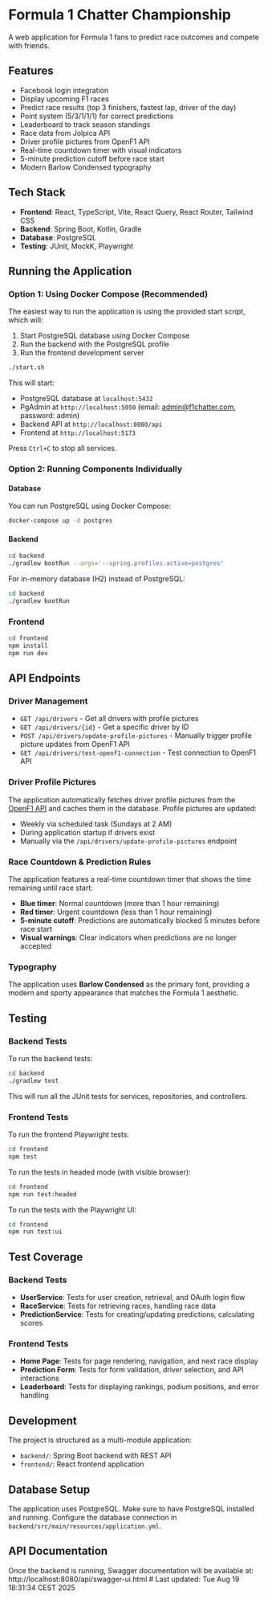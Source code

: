 # Formula 1 Chatter Championship

A web application for Formula 1 fans to predict race outcomes and compete with friends.

## Features

- Facebook login integration
- Display upcoming F1 races
- Predict race results (top 3 finishers, fastest lap, driver of the day)
- Point system (5/3/1/1/1) for correct predictions
- Leaderboard to track season standings
- Race data from Jolpica API
- Driver profile pictures from OpenF1 API
- Real-time countdown timer with visual indicators
- 5-minute prediction cutoff before race start
- Modern Barlow Condensed typography

## Tech Stack

- **Frontend**: React, TypeScript, Vite, React Query, React Router, Tailwind CSS
- **Backend**: Spring Boot, Kotlin, Gradle
- **Database**: PostgreSQL
- **Testing**: JUnit, MockK, Playwright

## Running the Application

### Option 1: Using Docker Compose (Recommended)

The easiest way to run the application is using the provided start script, which will:
1. Start PostgreSQL database using Docker Compose
2. Run the backend with the PostgreSQL profile
3. Run the frontend development server

```bash
./start.sh
```

This will start:
- PostgreSQL database at `localhost:5432`
- PgAdmin at `http://localhost:5050` (email: admin@f1chatter.com, password: admin)
- Backend API at `http://localhost:8080/api`
- Frontend at `http://localhost:5173`

Press `Ctrl+C` to stop all services.

### Option 2: Running Components Individually

#### Database
You can run PostgreSQL using Docker Compose:

```bash
docker-compose up -d postgres
```

#### Backend

```bash
cd backend
./gradlew bootRun --args='--spring.profiles.active=postgres'
```

For in-memory database (H2) instead of PostgreSQL:

```bash
cd backend
./gradlew bootRun
```

### Frontend

```bash
cd frontend
npm install
npm run dev
```

## API Endpoints

### Driver Management

- `GET /api/drivers` - Get all drivers with profile pictures
- `GET /api/drivers/{id}` - Get a specific driver by ID
- `POST /api/drivers/update-profile-pictures` - Manually trigger profile picture updates from OpenF1 API
- `GET /api/drivers/test-openf1-connection` - Test connection to OpenF1 API

### Driver Profile Pictures

The application automatically fetches driver profile pictures from the [OpenF1 API](https://openf1.org/) and caches them in the database. Profile pictures are updated:

- Weekly via scheduled task (Sundays at 2 AM)
- During application startup if drivers exist
- Manually via the `/api/drivers/update-profile-pictures` endpoint

### Race Countdown & Prediction Rules

The application features a real-time countdown timer that shows the time remaining until race start:

- **Blue timer**: Normal countdown (more than 1 hour remaining)
- **Red timer**: Urgent countdown (less than 1 hour remaining)
- **5-minute cutoff**: Predictions are automatically blocked 5 minutes before race start
- **Visual warnings**: Clear indicators when predictions are no longer accepted

### Typography

The application uses **Barlow Condensed** as the primary font, providing a modern and sporty appearance that matches the Formula 1 aesthetic.

## Testing

### Backend Tests

To run the backend tests:

```bash
cd backend
./gradlew test
```

This will run all the JUnit tests for services, repositories, and controllers.

### Frontend Tests

To run the frontend Playwright tests:

```bash
cd frontend
npm test
```

To run the tests in headed mode (with visible browser):

```bash
cd frontend
npm run test:headed
```

To run the tests with the Playwright UI:

```bash
cd frontend
npm run test:ui
```

## Test Coverage

### Backend Tests

- **UserService**: Tests for user creation, retrieval, and OAuth login flow
- **RaceService**: Tests for retrieving races, handling race data
- **PredictionService**: Tests for creating/updating predictions, calculating scores

### Frontend Tests

- **Home Page**: Tests for page rendering, navigation, and next race display
- **Prediction Form**: Tests for form validation, driver selection, and API interactions
- **Leaderboard**: Tests for displaying rankings, podium positions, and error handling

## Development

The project is structured as a multi-module application:

- `backend/`: Spring Boot backend with REST API
- `frontend/`: React frontend application

## Database Setup

The application uses PostgreSQL. Make sure to have PostgreSQL installed and running.
Configure the database connection in `backend/src/main/resources/application.yml`.

## API Documentation
Once the backend is running, Swagger documentation will be available at:
http://localhost:8080/api/swagger-ui.html # Last updated: Tue Aug 19 18:31:34 CEST 2025

